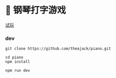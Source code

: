 # 🚀 钢琴打字游戏

[试玩](https://theajack.gitee.io/piano)

### dev

```
git clone https://github.com/theajack/piano.git

cd piano
npm install

npm run dev
```